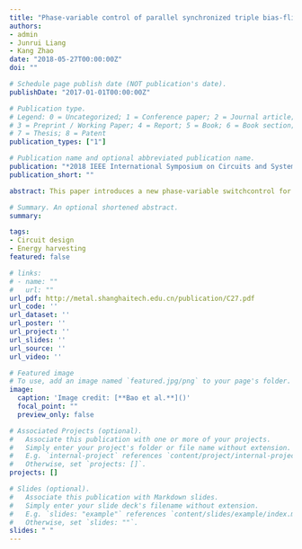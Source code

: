 ```yaml
---
title: "Phase-variable control of parallel synchronized triple bias-flips interface circuit towards broadband piezoelectric energy harvesting"
authors:
- admin
- Junrui Liang
- Kang Zhao
date: "2018-05-27T00:00:00Z"
doi: ""

# Schedule page publish date (NOT publication's date).
publishDate: "2017-01-01T00:00:00Z"

# Publication type.
# Legend: 0 = Uncategorized; 1 = Conference paper; 2 = Journal article;
# 3 = Preprint / Working Paper; 4 = Report; 5 = Book; 6 = Book section;
# 7 = Thesis; 8 = Patent
publication_types: ["1"]

# Publication name and optional abbreviated publication name.
publication: "*2018 IEEE International Symposium on Circuits and Systems (ISCAS)*"
publication_short: ""

abstract: This paper introduces a new phase-variable switchcontrol for the parallel synchronized triple bias-flip (P-S3BF) interface circuit, towards the broadband and high-capability piezoelectric energy harvesting (PEH) systems. By using the phasevariable P-S3BF (PV-P-S3BF), both the electrically induceddamping and electrically induced mass/stiffness can be tuned to acertain extent in operation, such that to simultaneously make thedual tasks of broadband and high-capability in PEH. The jointdynamics and harvested power of the PEH systems using the PVP-S3BF circuits are thoroughly discussed based on the harmonicanalysis and impedance modeling. The available range of PV-PS3BF is rationally shown in the complex impedance plane. Theexperimental results obtained with a PCB-level prototyped circuitshow agreement with the analytical results. The new PV-P-S3BFcircuit opens a promising future towards the electrically in-situtunable broadband and high-capability PEH systems.

# Summary. An optional shortened abstract.
summary: 

tags:
- Circuit design
- Energy harvesting
featured: false

# links:
# - name: ""
#   url: ""
url_pdf: http://metal.shanghaitech.edu.cn/publication/C27.pdf
url_code: ''
url_dataset: ''
url_poster: ''
url_project: ''
url_slides: ''
url_source: ''
url_video: ''

# Featured image
# To use, add an image named `featured.jpg/png` to your page's folder. 
image:
  caption: 'Image credit: [**Bao et al.**]()'
  focal_point: ""
  preview_only: false

# Associated Projects (optional).
#   Associate this publication with one or more of your projects.
#   Simply enter your project's folder or file name without extension.
#   E.g. `internal-project` references `content/project/internal-project/index.md`.
#   Otherwise, set `projects: []`.
projects: []

# Slides (optional).
#   Associate this publication with Markdown slides.
#   Simply enter your slide deck's filename without extension.
#   E.g. `slides: "example"` references `content/slides/example/index.md`.
#   Otherwise, set `slides: ""`.
slides: " "
---
```


<!-- {{% alert note %}}
Click the *Cite* button above to demo the feature to enable visitors to import publication metadata into their reference management software.
{{% /alert %}} -->

